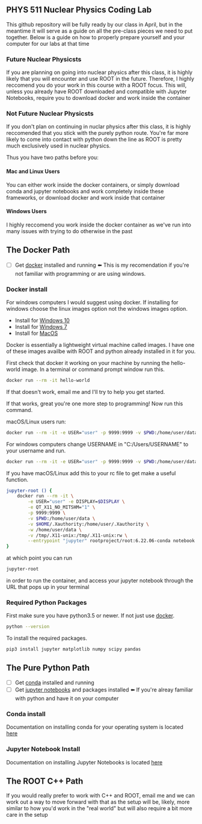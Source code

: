 ## PHYS 511 Nuclear Physics Coding Lab

This github repository will be fully ready by our class in April, but in the meantime it will serve as a guide on all the pre-class pieces we need to put together. Below is a guide on how to properly prepare yourself and your computer for our labs at that time

### Future Nuclear Physicsts

If you are planning on going into nuclear physics after this class, it is highly likely that you will encounter and use ROOT in the future. Therefore, I highly reccomend you do your work in this course with a ROOT focus. This will, unless you already have ROOT downloaded and compatible with Jupyter Notebooks, require you to download docker and work inside the container

### Not Future Nuclear Physicsts

If you don't plan on continuing in nuclar physics after this class, it is highly reccomended that you stick with the purely python route. You're far more likely to come into contact with python down the line as ROOT is pretty much exclusively used in nuclear physics.

Thus you have two paths before you:


#### Mac and Linux Users

You can either work inside the docker containers, or simply download conda and jupyter notebooks and work completely inside these frameworks, or download docker and work inside that container

#### Windows Users

I highly reccomend you work inside the docker container as we've run into many issues with trying to do otherwise in the past


## The Docker Path

-   [ ] Get [docker](#docker-install) installed and running :arrow_left: This is my recomendation if you're not familiar with programming or are using windows.

### Docker install

For windows computers I would suggest using docker. If installing for windows choose the linux images option not the windows images option.

-   Install for [Windows 10](https://docs.docker.com/docker-for-windows)
-   Install for [Windows 7](https://docs.docker.com/toolbox/toolbox_install_windows)
-   Install for [MacOS](https://docs.docker.com/docker-for-mac/install)

Docker is essentially a lightweight virtual machine called images. I have one of these images availbe with ROOT and python already installed in it for you.

First check that docker it working on your machine by running the hello-world image. In a terminal or command prompt window run this.

```bash
docker run --rm -it hello-world
```

If that doesn't work, email me and I'll try to help you get started.

If that works, great you're one more step to programming! Now run this command.

macOS/Linux users run:

```bash
docker run --rm -it -e USER="user" -p 9999:9999 -v $PWD:/home/user/data -w /home/user/data --entrypoint "jupyter" rootproject/root:6.22.06-conda notebook --allow-root --ip=0.0.0.0 --port=9999
```

For windows computers change USERNAME in "C:/Users/USERNAME" to your username and run.

```bash
docker run --rm -it -e USER="user" -p 9999:9999 -v $PWD:/home/user/data -w /home/user/data --entrypoint "jupyter" rootproject/root:6.22.06-conda notebook --allow-root --ip=0.0.0.0 --port=9999
```

If you have macOS/Linux add this to your rc file to get make a useful function.

```bash
jupyter-root () {
	docker run --rm -it \
        -e USER="user" -e DISPLAY=$DISPLAY \
        -e QT_X11_NO_MITSHM="1" \
        -p 9999:9999 \
        -v $PWD:/home/user/data \
        -v $HOME/.Xauthority:/home/user/.Xauthority \
        -w /home/user/data \
        -v /tmp/.X11-unix:/tmp/.X11-unix:rw \
        --entrypoint "jupyter" rootproject/root:6.22.06-conda notebook --allow-root --ip=0.0.0.0 --port=9999;
}
```
at which point you can run 

```bash
jupyter-root
```

in order to run the container, and access your jupyter notebook through the URL that pops up in your terminal

### Required Python Packages

First make sure you have python3.5 or newer. If not just use [docker](#docker-install).

```bash
python --version
```

To install the required packages.

```bash
pip3 install jupyter matplotlib numpy scipy pandas
```

## The Pure Python Path

-   [ ] Get [conda](#conda-install) installed and running
-   [ ] Get [jupyter notebooks](#jupyter-notebook-packages) and packages installed :arrow_left: If you're alreay familiar with python and have it on your computer

### Conda install

Documentation on installing conda for your operating system is located [here](https://conda.io/projects/conda/en/latest/user-guide/install/index.html)

### Jupyter Notebook Install

Documentation on installing Jupyter Notebooks is located [here](https://jupyter.org/install)

## The ROOT C++ Path

If you would really prefer to work with C++ and ROOT, email me and we can work out a way to move forward with that as the setup will be, likely, more similar to how you'd work in the "real world" but will also require a bit more care in the setup
